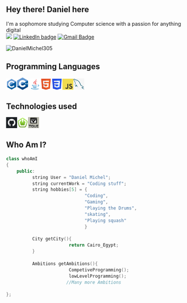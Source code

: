 ## Hey there! Daniel here
I'm a sophomore studying Computer science with a passion for anything digital<br>
 <img src="https://readme-typing-svg.herokuapp.com?font=&color=1E90FF&size=25&center=true&vCenter=true&width=600&height=60&lines=Software+Engineer;Web+Developer;Tech+Enthusiast" />
[![LinkedIn badge](https://img.shields.io/badge/-DanielMichel-blue?style=flat-square&logo=Linkedin&logoColor=white&link=https://www.linkedin.com/in/Daniel-Michel04)](https://www.linkedin.com/in/daniel-michel04/)  [![Gmail Badge](https://img.shields.io/badge/-danielmichel.30504@gmail.com-c14438?style=flat-square&logo=Gmail&logoColor=white&link=mailto:danielmichel.30504@gmail.com)](mailto:asterp04@gmail.com)
<p align="left"> <img src="https://komarev.com/ghpvc/?username=DanielMichel305" alt="DanielMichel305" /> </p>



## Programming Languages
<img src = 'https://github.com/DanielMichel305/DanielMichel305/blob/main/Images/c_original_logo.png' width = '30'/><img src = 'https://github.com/DanielMichel305/DanielMichel305/blob/main/Images/C%2B%2BLogonobg.png' width = '30'/>  <img src = 'https://github.com/DanielMichel305/DanielMichel305/blob/main/Images/java.svg' width = '30'/><img src = 'https://github.com/DanielMichel305/DanielMichel305/blob/main/Images/HTML5_Badge.png' width = '30'/><img src = 'https://github.com/DanielMichel305/DanielMichel305/blob/main/Images/CSS3_logo.png' width = '30'/><img src = 'https://github.com/DanielMichel305/DanielMichel305/blob/main/Images/JavaScript-logo.png' width = '30'/><img src = 'https://github.com/DanielMichel305/DanielMichel305/blob/main/Images/SQL.png' width = '30'/>

## Technologies used

<img src = 'https://github.com/DanielMichel305/DanielMichel305/blob/main/Images/github.png' width = '30'/><img src = 'https://github.com/DanielMichel305/DanielMichel305/blob/main/Images/SFML.png' width = '30'/><img src = 'https://github.com/DanielMichel305/DanielMichel305/blob/main/Images/TGUI.png' width = '30'/>


## Who Am I?

``` C++
class whoAmI
{
    public:
          string User = "Daniel Michel";
          string currentWork = "Coding stuff";
          string hobbies[5] = {
                              "Coding",
                              "Gaming",
                              "Playing the Drums",
                              "skating",
                              "Playing squash"
                              }

          City getCity(){
                        return Cairo_Egypt;
          }

          Ambitions getAmbitions(){
                        CompetiveProgramming();
                        lowLevelProgramming();
                       //Many more Ambitions 

};


```
